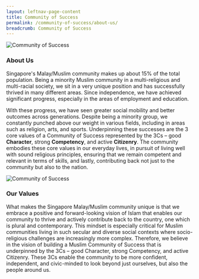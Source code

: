 ```yaml
---
layout: leftnav-page-content
title: Community of Success
permalink: /community-of-success/about-us/
breadcrumb: Community of Success
---
```


![Community of Success](/images/community-of-success/about-us-collage.png)

### **About Us**
Singapore's Malay/Muslim community makes up about 15% of the total population.  Being a minority Muslim community in a multi-religious and multi-racial society, we sit in a very unique position and has successfully thrived in many different areas. 
Since independence, we have achieved significant progress, especially in the areas of employment and education. 

With these progress, we have seen greater social mobility and better outcomes across generations. 
Despite being a minority group, we constantly punched above our weight in various fields, including in areas such as religion, arts, and sports. 
Underpinning these successes are the 3 core values of a Community of Success represented by the 3Cs – good <strong>Character</strong>, strong <strong>Competency</strong>, and active <strong>Citizenry</strong>. 
The community embodies these core values in our everyday lives, in pursuit of living well with sound religious principles, ensuring that we remain competent and relevant in terms of skills, and lastly, contributing back not just to the community but also to the nation.

![Community of Success](/images/community-of-success/our-values.png)

### **Our Values**
What makes the Singapore Malay/Muslim community unique is that we embrace a positive and forward-looking vision of Islam that enables our community to thrive and actively contribute back to the country, one which is plural and contemporary. This mindset is especially critical for Muslim communities living in such secular and diverse social contexts where socio-religious challenges are increasingly more complex. Therefore, we believe in the vision of building a Muslim Community of Success that is underpinned by the 3Cs – good Character, strong Competency, and active Citizenry. These 3Cs enable the community to be more confident, independent, and civic-minded to look beyond just ourselves, but also the people around us.

